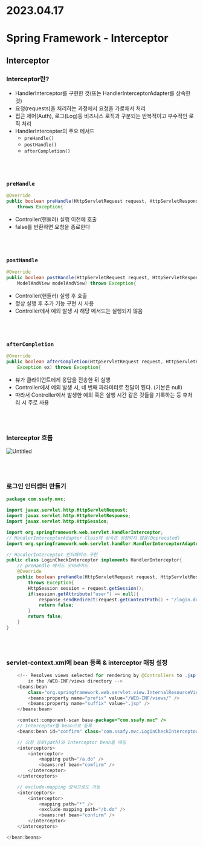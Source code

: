 # 2023.04.17

# Spring Framework - Interceptor

## Interceptor

### Interceptor란?

- HandlerInterceptor를 구현한 것(또는 HandlerInterceptorAdapter를 상속한 것)
- 요청(requests)을 처리하는 과정에서 요청을 가로채서 처리
- 접근 제어(Auth), 로그(Log)등 비즈니스 로직과 구분되는 반복적이고 부수적인 로직 처리
- HandlerIntercepter의 주요 메서드
    - `preHandle()`
    - `postHandle()`
    - `afterCompletion()`

<br>
<br>

### `preHandle`

```java
@Override
public boolean preHandle(HttpServletRequest request, HttpServletResponse response, Object handler)
	throws Exception{
```

- Controller(핸들러) 실행 이전에 호출
- false를 반환하면 요청을 종료한다

<br>
<br>

### `postHandle`

```java
@Override
public boolean postHandle(HttpServletRequest request, HttpServletResponse response, Object handler,
	ModelAndView modelAndView) throws Exception{
```

- Controller(핸들러) 실행 후 호출
- 정상 실행 후 추가 기능 구현 시 사용
- Controller에서 예외 발생 시 해당 메서드는 실행되지 않음

<br>

<br>

### `afterCompletion`

```java
@Override
public boolean afterCompletion(HttpServletRequest request, HttpServletResponse response, Object handler,
	Exception ex) throws Exception{
```

- 뷰가 클라이언트에게 응답을 전송한 뒤 실행
- Controller에서 예외 발생 시, 네 번째 파라미터로 전달이 된다. (기본은 null)
- 따라서 Controller에서 발생한 예외 혹은 실행 시간 같은 것들을 기록하는 등 후처리 시 주로 사용

<br>
<br>

### Interceptor 흐름

![Untitled](2023%2004%2017%2083221d806f0940089a4d2b68d842f205/Untitled.png)

<br>

<br>

### 로그인 인터셉터 만들기

```java
package com.ssafy.mvc;

import javax.servlet.http.HttpServletReqeust;
import javax.servlet.http.HttpServletResponse;
import javax.servlet.http.HttpSession;

import org.springframework.web.servlet.HandlerInterceptor;
// HandlerInterceptorAdapter Class의 상속은 권장되지 않음(Deprecated)
import org.springframework.web.servlet.handler.HandlerInterceptorAdaptor;

// HandlerInterceptor 인터페이스 구현
public class LoginCheckInterceptor implements HandlerInterceptor{
	// preHandle 메서드 오버라이드
	@Override
	public boolean preHandle(HttpServletRequest request, HttpServletResponse response, Object handler)
		throws Exception{
		HttpSession session = request.getSession();
		if(session.getAttribute("user") == null){
			response.sendRedirect(request.getContextPath() + "/login.do");
			return false;
		}
		return false;
	}
}
```

<br>
<br>

### servlet-context.xml에 bean 등록 & interceptor 매핑 설정

```java
	<!-- Resolves views selected for rendering by @Controllers to .jsp resources
		in the /WEB-INF/views directory -->
	<beans:bean
		class="org.springframework.web.servlet.view.InternalResourceViewResolver">
		<beans:property name="prefix" value="/WEB-INF/views/" />
		<beans:property name="suffix" value=".jsp" />
	</beans:bean>

	<context:component-scan base-package="com.ssafy.mvc" />
	// Interceptor를 bean으로 등록
	<beans:bean id="confirm" class="com.ssafy.mvc.LoginCheckInterceptor" />

	// 요청 경로(path)와 Interceptor bean을 매핑
	<interceptors>
		<interceptor>
			<mapping path="/a.do" />
			<beans:ref bean="comfirm" />
		</interceptor>
	</interceptors>

	// exclude-mapping 방식으로도 가능
	<interceptors>
		<interceptor>
			<mapping path="*" />
			<exclude-mapping path="/b.do" />
			<beans:ref bean="confirm" />
		</interceptor>
	</interceptors>

</bean:beans>
```